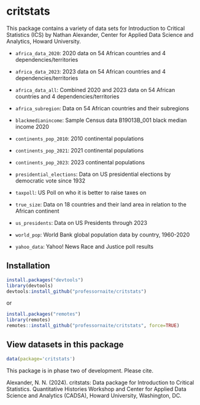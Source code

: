# critstats

This package contains a variety of data sets for Introduction to Critical Statistics (ICS) by Nathan Alexander, Center for Applied Data Science and Analytics, Howard University.


*  `africa_data_2020`: 2020 data on 54 African countries and 4 dependencies/territories

* `africa_data_2023`:	2023 data on 54 African countries and 4 dependencies/territories

* `africa_data_all`: Combined 2020 and 2023 data on 54 African countries and 4 dependencies/territories

* `africa_subregion`:	Data on 54 African countries and their subregions

* `blackmedianincome`: Sample Census data B19013B_001 black median income 2020

* `continents_pop_2010`: 2010 continental populations

* `continents_pop_2021`: 2021 continental populations

* `continents_pop_2023`: 2023 continental populations

* `presidential_elections`: Data on US presidential elections by democratic vote since 1932

* `taxpoll`: US Poll on who it is better to raise taxes on

* `true_size`: Data on 18 countries and their land area in relation to the African continent

* `us_presidents`: Data on US Presidents through 2023

* `world_pop`: World Bank global population data by country, 1960-2020

* `yahoo_data`:	Yahoo! News Race and Justice poll results

## Installation

```R
install.packages("devtools")
library(devtools)
devtools:install_github("professornaite/critstats")
```

or

```R
install.packages("remotes")
library(remotes)
remotes::install_github("professornaite/critstats", force=TRUE)
```

## View datasets in this package

```R
data(package='critstats')
```

This package is in phase two of development. Please cite.

Alexander, N. N. (2024). critstats: Data package for Introduction to Critical Statistics. Quantitative Histories Workshop and Center for Applied Data Science and Analytics (CADSA), Howard University, Washington, DC.

